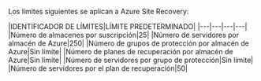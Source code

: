 
Los límites siguientes se aplican a Azure Site Recovery:


|IDENTIFICADOR DE LÍMITES|LÍMITE PREDETERMINADO|
|---|---|---|---|
|Número de almacenes por suscripción|25|
|Número de servidores por almacén de Azure|250|
|Número de grupos de protección por almacén de Azure|Sin límite|
|Número de planes de recuperación por almacén de Azure|Sin límite|
|Número de servidores por grupo de protección|Sin límite|
|Número de servidores por el plan de recuperación|50|

<!---HONumber=July15_HO3-->